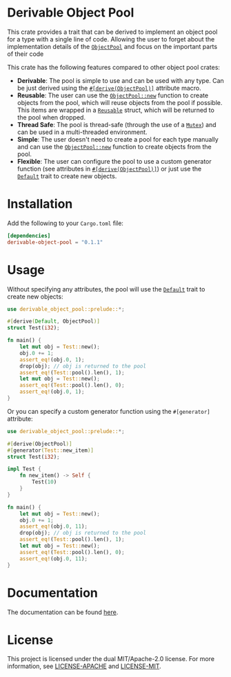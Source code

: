 # Derivable Object Pool

This crate provides a trait that can be derived to implement an object pool
for a type with a single line of code. Allowing the user to forget about
the implementation details of the [`ObjectPool`](https://docs.rs/derivable-object-pool/latest/derivable_object_pool/trait.ObjectPool.html)
and focus on the important parts of their code

This crate has the following features compared to other object pool crates:
- **Derivable**: The pool is simple to use and can be used with any type. Can 
be just derived using the [`#[derive(ObjectPool)]`](https://docs.rs/derivable-object-pool/latest/derivable_object_pool/derive.ObjectPool.html)
attribute macro.
- **Reusable**: The user can use the [`ObjectPool::new`](https://docs.rs/derivable-object-pool/latest/derivable_object_pool/trait.ObjectPool.html#method.new)
function to create objects from the pool, which will reuse objects from the pool
if possible. This items are wrapped in a [`Reusable`](https://docs.rs/derivable-object-pool/latest/derivable_object_pool/struct.Reusable.html)
struct, which will be returned to the pool when dropped.
- **Thread Safe**: The pool is thread-safe (through the use of a [`Mutex`](https://doc.rust-lang.org/std/sync/struct.Mutex.html))
and can be used in a multi-threaded environment.
- **Simple**: The user doesn't need to create a pool for each type manually
and can use the [`ObjectPool::new`](https://docs.rs/derivable-object-pool/latest/derivable_object_pool/trait.ObjectPool.html#method.new)
function to create objects from the pool.
- **Flexible**: The user can configure the pool to use a custom generator
function (see attributes in [`#[derive(ObjectPool)]`](https://docs.rs/derivable-object-pool/latest/derivable_object_pool/derive.ObjectPool.html))
or just use the [`Default`](https://doc.rust-lang.org/std/default/latest/trait.Default.html)
trait to create new objects.

# Installation

Add the following to your `Cargo.toml` file:

```toml
[dependencies]
derivable-object-pool = "0.1.1"
```

# Usage

Without specifying any attributes, the pool will use the [`Default`](https://doc.rust-lang.org/std/default/trait.Default.html) trait to create new objects:
```rust
use derivable_object_pool::prelude::*;

#[derive(Default, ObjectPool)]
struct Test(i32);

fn main() {
    let mut obj = Test::new();
    obj.0 += 1;
    assert_eq!(obj.0, 1);
    drop(obj); // obj is returned to the pool
    assert_eq!(Test::pool().len(), 1);
    let mut obj = Test::new();
    assert_eq!(Test::pool().len(), 0);
    assert_eq!(obj.0, 1); 
}
```

Or you can specify a custom generator function using the `#[generator]` attribute:
```rust
use derivable_object_pool::prelude::*;

#[derive(ObjectPool)]
#[generator(Test::new_item)]
struct Test(i32);

impl Test {
    fn new_item() -> Self {
        Test(10)
    }
}

fn main() {
    let mut obj = Test::new();
    obj.0 += 1;
    assert_eq!(obj.0, 11);
    drop(obj); // obj is returned to the pool
    assert_eq!(Test::pool().len(), 1);
    let mut obj = Test::new();
    assert_eq!(Test::pool().len(), 0);
    assert_eq!(obj.0, 11); 
}
```

# Documentation

The documentation can be found [here](https://docs.rs/derivable-object-pool/latest/derivable_object_pool/).

# License

This project is licensed under the dual MIT/Apache-2.0 license. For more
information, see [LICENSE-APACHE](LICENSE-APACHE) and [LICENSE-MIT](LICENSE-MIT).